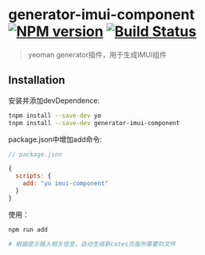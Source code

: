 # generator-imui-component [![NPM version](https://img.shields.io/npm/v/generator-imui-component.svg)](https://www.npmjs.com/package/generator-imui-component) [![Build Status](https://travis-ci.org/imweb/generator-imui-component.svg?branch=master)](https://travis-ci.org/imweb/generator-imui-component)
> yeoman generator插件，用于生成IMUI组件

## Installation

安装并添加devDependence:

```bash
tnpm install --save-dev yo
tnpm install --save-dev generator-imui-component
```

package.json中增加add命令:

```js
// package.json

{
  scripts: {
    add: "yo imui-component"
  }
}
```

使用：  

```bash
npm run add

# 根据提示输入相关信息，自动生成新cates页面所需要的文件
```
